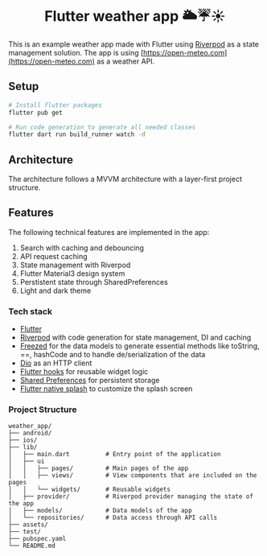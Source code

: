 <h1 align="center">Flutter weather app 🌥️☔☀️</h1>

This is an example weather app made with Flutter using [Riverpod](https://riverpod.dev) as a state management solution.
The app is using [https://open-meteo.com](https://open-meteo.com) as a weather API.

## Setup
```bash
# Install flutter packages
flutter pub get

# Run code generation to generate all needed classes
flutter dart run build_runner watch -d
```

## Architecture
The architecture follows a MVVM architecture with a layer-first project structure.
## Features
The following technical features are implemented in the app:
1. Search with caching and debouncing
2. API request caching
3. State management with Riverpod
4. Flutter Material3 design system
5. Perstistent state through SharedPreferences
6. Light and dark theme

### Tech stack
* [Flutter](https://flutter.dev/)
* [Riverpod](https://riverpod.dev/) with code generation for state management, DI and caching
* [Freezed](https://pub.dev/packages/freezed) for the data models to generate essential methods like toString, ==, hashCode and to handle de/serialization of the data
* [Dio](https://pub.dev/packages/dio) as an HTTP client
* [Flutter hooks](https://pub.dev/packages/flutter_hooks) for reusable widget logic
* [Shared Preferences](https://pub.dev/packages/shared_preferences) for persistent storage
* [Flutter native splash](https://pub.dev/packages/flutter_native_splash) to customize the splash screen


### Project Structure

```plaintext
weather_app/
├── android/
├── ios/
├── lib/
│   ├── main.dart          # Entry point of the application
│   ├── ui
│   │   ├── pages/         # Main pages of the app
│   │   ├── views/         # View components that are included on the pages
│   │   └── widgets/       # Reusable widgets
│   ├── provider/          # Riverpod provider managing the state of the app
│   ├── models/            # Data models of the app
│   └── repositories/      # Data access through API calls
├── assets/
├── test/
├── pubspec.yaml
└── README.md
```